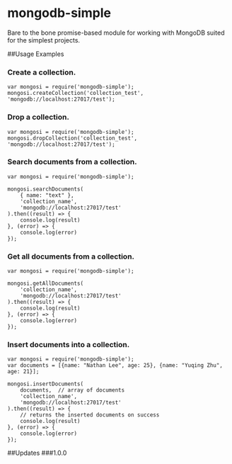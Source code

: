 # mongodb-simple
Bare to the bone promise-based module for working with MongoDB suited for the simplest projects.


##Usage Examples


### Create a collection.
```
var mongosi = require('mongodb-simple');
mongosi.createCollection('collection_test', 'mongodb://localhost:27017/test');
```

### Drop a collection.
```
var mongosi = require('mongodb-simple');
mongosi.dropCollection('collection_test', 'mongodb://localhost:27017/test');
```

### Search documents from a collection.
```
var mongosi = require('mongodb-simple');

mongosi.searchDocuments(
    { name: "text" },
    'collection_name',
    'mongodb://localhost:27017/test'
).then((result) => {
    console.log(result)
}, (error) => {
    console.log(error)
});
```

### Get all documents from a collection.
```
var mongosi = require('mongodb-simple');

mongosi.getAllDocuments(
    'collection_name',
    'mongodb://localhost:27017/test'
).then((result) => {
    console.log(result)
}, (error) => {
    console.log(error)
});
```

### Insert documents into a collection.
```
var mongosi = require('mongodb-simple');
var documents = [{name: "Nathan Lee", age: 25}, {name: "Yuqing Zhu", age: 21}];

mongosi.insertDocuments(
    documents,  // array of documents
    'collection_name',
    'mongodb://localhost:27017/test'
).then((result) => {
    // returns the inserted documents on success
    console.log(result)
}, (error) => {
    console.log(error)
});
```


##Updates
###1.0.0